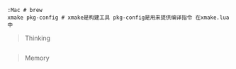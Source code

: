 ```
:Mac # brew
xmake pkg-config # xmake是构建工具 pkg-config是用来提供编译指令 在xmake.lua中

```

> Thinking

```

```

> Memory

```

```

